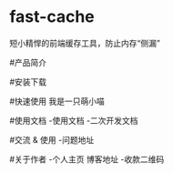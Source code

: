 # fast-cache
短小精悍的前端缓存工具，防止内存“侧漏”

#产品简介

#安装下载


#快速使用
我是一只萌小喵

#使用文档
-使用文档
-二次开发文档

#交流 & 使用
-问题地址

#关于作者
-个人主页  博客地址
-收款二维码